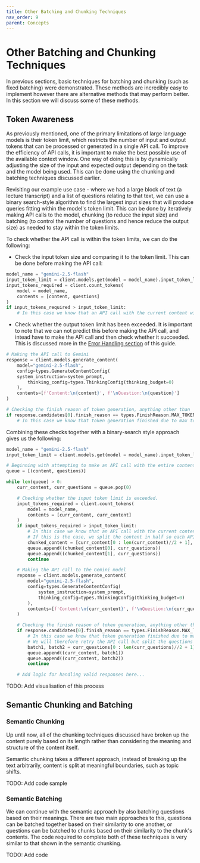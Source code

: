 ```yaml
---
title: Other Batching and Chunking Techniques
nav_order: 9
parent: Concepts
---
```


# Other Batching and Chunking Techniques

In previous sections, basic techniques for batching and chunking (such as fixed batching) were demonstrated. These methods are incredibly easy to implement however there are alternative methods that may perform better. In this section we will discuss some of these methods.

## Token Awareness

As previously mentioned, one of the primary limitations of large language models is their token limit, which restricts the number of input and output tokens that can be processed or generated in a single API call. To improve the efficiency of API calls, it is important to make the best possible use of the available context window. One way of doing this is by dynamically adjusting the size of the input and expected output depending on the task and the model being used. This can be done using the chunking and batching techniques discussed earlier.

Revisiting our example use case - where we had a large block of text (a lecture transcript) and a list of questions relating to that text, we can use a binary search-style algorithm to find the largest input sizes that will produce queries fitting within the model's token limit. This can be done by iteratively making API calls to the model, chunking (to reduce the input size) and batching (to control the number of questions and hence reduce the output size) as needed to stay within the token limits.

To check whether the API call is within the token limits, we can do the following:
- Check the input token size and comparing it to the token limit. This can be done before making the API call:

```python
model_name = "gemini-2.5-flash"
input_token_limit = client.models.get(model = model_name).input_token_limit # Retrieving the input token limit of the specified model
input_tokens_required = client.count_tokens(
    model = model_name,
    contents = [content, questions]
)
if input_tokens_required > input_token_limit:
    # In this case we know that an API call with the current content will exceed the input token limit for the current model.
```

- Check whether the output token limit has been exceeded. It is important to note that we can not predict this before making the API call, and intead have to make the API call and then check whether it succeeded. This is discussed more in the [Error Handling section](https://phil-daniel.github.io/gemini-batcher/concepts/error_handling.html#max_tokens-finish-reason) of this guide.
```python
# Making the API call to Gemini
response = client.models.generate_content(
    model="gemini-2.5-flash",
    config=types.GenerateContentConfig(
    system_instruction=system_prompt,
        thinking_config=types.ThinkingConfig(thinking_budget=0)
    ),
    contents=[f'Content:\n{content}', f'\nQuestion:\n{question}']
)

# Checking the finish reason of token generation, anything other than 'STOP' is unnatural.
if response.candidates[0].finish_reason == types.FinishReason.MAX_TOKENS:
    # In this case we know that token generation finished due to max token limit being exceeded.
```

Combining these checks together with a binary-search style approach gives us the following:

```python
model_name = "gemini-2.5-flash"
input_token_limit = client.models.get(model = model_name).input_token_limit # Retrieving the input token limit of the specified model

# Beginning with attempting to make an API call with the entire content & questions, if this fails we can break it up as appropriate.
queue = [(content, questions)]

while len(queue) > 0:
    curr_content, curr_questions = queue.pop(0)

    # Checking whether the input token limit is exceeded.
    input_tokens_required = client.count_tokens(
        model = model_name,
        contents = [curr_content, curr_content]
    )
    if input_tokens_required > input_token_limit:
        # In this case we know that an API call with the current content will exceed the input token limit for the current model.
        # If this is the case, we split the content in half so each API call processes half of the content.
        chunked_content = [curr_content[0 : len(curr_content)//2 + 1], curr_content[len(curr_content)//2 + 1 : len(curr_content)]]
        queue.append((chunked_content[0], curr_questions))
        queue.append((chunked_content[1], curr_questions))
        continue

    # Making the API call to the Gemini model
    reponse = client.models.generate_content(
        model="gemini-2.5-flash",
        config=types.GenerateContentConfig(
            system_instruction=system_prompt,
            thinking_config=types.ThinkingConfig(thinking_budget=0)
        ),
        contents=[f'Content:\n{curr_content}', f'\nQuestion:\n{curr_questions}']
    )

    # Checking the finish reason of token generation, anything other than 'STOP' is unnatural.
    if response.candidates[0].finish_reason == types.FinishReason.MAX_TOKENS:
        # In this case we know that token generation finished due to max token limit being exceeded, therefore we likely have not recieved a full answer.
        # We will therefore retry the API call but split the questions into batches of half the sizes to reduce the output.
        batch1, batch2 = curr_questions[0 : len(curr_questions)//2 + 1], curr_content[len(curr_questions)//2 + 1 : len(curr_questions)]
        queue.append((curr_content, batch1))
        queue.append((curr_content, batch2))
        continue

    # Add logic for handling valid responses here...
```

TODO: Add visualisation of this process


## Semantic Chunking and Batching

### Semantic Chunking

Up until now, all of the chunking techniques discussed have broken up the content purely based on its length rather than considering the meaning and structure of the content itself.

Semantic chunking takes a different approach, instead of breaking up the text arbitrarily, content is split at meaningful boundaries, such as topic shifts.

TODO: Add code sample

### Semantic Batching

We can continue with the semantic approach by also batching questions based on their meanings. There are two main approaches to this, questions can be batched together based on their similarity to one another, or questions can be batched to chunks based on their similarity to the chunk's contents. The code required to complete both of these techniques is very similar to that shown in the semantic chunking.

TODO: Add code